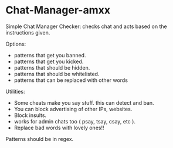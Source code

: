 # Chat-Manager-amxx
Simple Chat Manager Checker: checks chat and acts based on the instructions given.

Options: 
- patterns that get you banned.
- patterns that get you kicked.
- patterns that should be hidden.
- patterns that should be whitelisted.
- patterns that can be replaced with other words

Utilities:
- Some cheats make you say stuff. this can detect and ban.
- You can block advertising of other IPs, websites.
- Block insults. 
- works for admin chats too ( psay, tsay, csay, etc ).
- Replace bad words with lovely ones!!

Patterns should be in regex.
